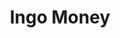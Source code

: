 ---
blog: https://ingomoney.com/blog
facebook: https://facebook.com/ingomoney
linkedin: https://linkedin.com/company/ingomoney.com
logohandle: ingomoney
sort: ingomoney
title: Ingo Money
twitter: https://x.com/IngoMoney
website: https://ingomoney.com/
youtube: https://youtube.com/channel/UCTgEnK2xK-ikLIC94aSAC5Q
---